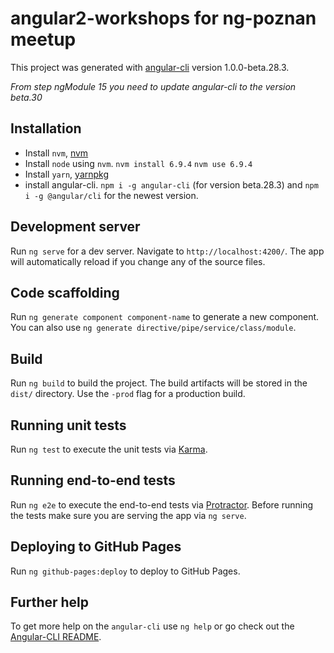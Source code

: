 # angular2-workshops for ng-poznan meetup

This project was generated with [angular-cli](https://github.com/angular/angular-cli) version 1.0.0-beta.28.3.

*From step ngModule 15 you need to update angular-cli to the version beta.30*

## Installation
- Install `nvm`, [nvm](https://github.com/creationix/nvm)
- Install `node` using `nvm`.
`nvm install 6.9.4`
`nvm use 6.9.4`
- Install `yarn`, [yarnpkg](https://yarnpkg.com/docs/install)
- install angular-cli. `npm i -g angular-cli` (for version beta.28.3) and `npm i -g @angular/cli` for the newest version.

## Development server
Run `ng serve` for a dev server. Navigate to `http://localhost:4200/`. The app will automatically reload if you change any of the source files.

## Code scaffolding

Run `ng generate component component-name` to generate a new component. You can also use `ng generate directive/pipe/service/class/module`.

## Build

Run `ng build` to build the project. The build artifacts will be stored in the `dist/` directory. Use the `-prod` flag for a production build.

## Running unit tests

Run `ng test` to execute the unit tests via [Karma](https://karma-runner.github.io).

## Running end-to-end tests

Run `ng e2e` to execute the end-to-end tests via [Protractor](http://www.protractortest.org/).
Before running the tests make sure you are serving the app via `ng serve`.

## Deploying to GitHub Pages

Run `ng github-pages:deploy` to deploy to GitHub Pages.

## Further help

To get more help on the `angular-cli` use `ng help` or go check out the [Angular-CLI README](https://github.com/angular/angular-cli/blob/master/README.md).
